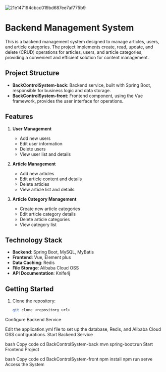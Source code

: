 ![21e147194cbcc019bd687ee7af775b9](https://github.com/user-attachments/assets/4eef0183-ec30-41e6-b3be-c66da24c0c28)
# Backend Management System

This is a backend management system designed to manage articles, users, and article categories. The project implements create, read, update, and delete (CRUD) operations for articles, users, and article categories, providing a convenient and efficient solution for content management.

## Project Structure

- **BackControlSystem-back**: Backend service, built with Spring Boot, responsible for business logic and data storage.
- **BackControlSystem-front**: Frontend component, using the Vue framework, provides the user interface for operations.

## Features

1. **User Management**
   - Add new users
   - Edit user information
   - Delete users
   - View user list and details

2. **Article Management**
   - Add new articles
   - Edit article content and details
   - Delete articles
   - View article list and details

3. **Article Category Management**
   - Create new article categories
   - Edit article category details
   - Delete article categories
   - View category list

## Technology Stack

- **Backend**: Spring Boot, MySQL, MyBatis
- **Frontend**: Vue, Element plus
- **Data Caching**: Redis
- **File Storage**: Alibaba Cloud OSS
- **API Documentation**: Knife4j

## Getting Started

1. Clone the repository:

   ```bash
   git clone <repository_url>
Configure Backend Service

Edit the application.yml file to set up the database, Redis, and Alibaba Cloud OSS configurations.
Start Backend Service

bash
Copy code
cd BackControlSystem-back
mvn spring-boot:run
Start Frontend Project

bash
Copy code
cd BackControlSystem-front
npm install
npm run serve
Access the System

